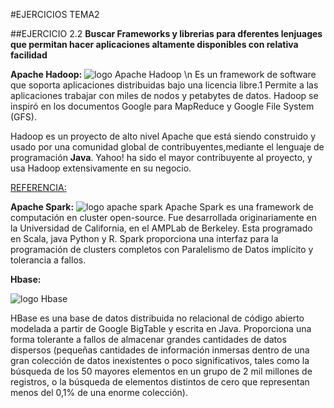 #EJERCICIOS TEMA2

##EJERCICIO 2.2
**Buscar Frameworks y librerias para dferentes lenjuages que permitan hacer aplicaciones altamente disponibles con relativa facilidad**


**Apache Hadoop:**
![logo Apache Hadoop](https://upload.wikimedia.org/wikipedia/commons/0/0e/Hadoop_logo.svg) \n
Es un framework de software que soporta aplicaciones distribuidas bajo una licencia libre.1​ Permite a las aplicaciones trabajar con miles de nodos y petabytes de datos. Hadoop se inspiró en los documentos Google para MapReduce y Google File System (GFS).

Hadoop es un proyecto de alto nivel Apache que está siendo construido y usado por una comunidad global de contribuyentes,mediante el lenguaje de programación **Java**. Yahoo! ha sido el mayor contribuyente al proyecto, y usa Hadoop extensivamente en su negocio.

[REFERENCIA:](https://es.wikipedia.org/wiki/Apache_Hadoop)

**Apache Spark:**
![logo apache spark](https://upload.wikimedia.org/wikipedia/commons/f/f3/Apache_Spark_logo.svg)
Apache Spark es una framework de computación en cluster open-source. Fue desarrollada originariamente en la Universidad de California, en el AMPLab de Berkeley. Esta programado en Scala, java Python y R.
Spark proporciona una interfaz para la programación de clusters completos con Paralelismo de Datos implícito y tolerancia a fallos.


**Hbase:**

![logo Hbase](https://blog.pandorafms.org/wp-content/uploads/2014/07/hbase_logo.png)

HBase es una base de datos distribuida no relacional de código abierto modelada a partir de Google BigTable y escrita en Java.
Proporciona una forma tolerante a fallos de almacenar grandes cantidades de datos dispersos (pequeñas cantidades de información inmersas dentro de una gran colección de datos inexistentes o poco significativos, tales como la búsqueda de los 50 mayores elementos en un grupo de 2 mil millones de registros, o la búsqueda de elementos distintos de cero que representan menos del 0,1% de una enorme colección).